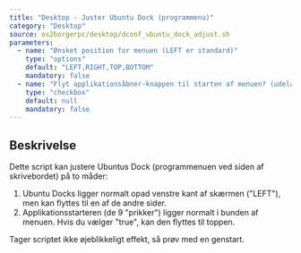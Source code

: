 ```yaml
---
title: "Desktop - Juster Ubuntu Dock (programmenu)"
category: "Desktop"
source: os2borgerpc/desktop/dconf_ubuntu_dock_adjust.sh
parameters:
  - name: "Ønsket position for menuen (LEFT er standard)"
    type: "options"
    default: "LEFT,RIGHT,TOP,BOTTOM"
    mandatory: false
  - name: "Flyt applikationsåbner-knappen til starten af menuen? (udeladt hak er standard)"
    type: "checkbox"
    default: null
    mandatory: false
---
```


## Beskrivelse
Dette script kan justere Ubuntus Dock (programmenuen ved siden af skrivebordet) på to måder:

1. Ubuntu Docks ligger normalt opad venstre kant af skærmen ("LEFT"), men kan flyttes til en af de andre sider.
2. Applikationsstarteren (de 9 "prikker") ligger normalt i bunden af menuen. Hvis du vælger "true", kan den flyttes til toppen.

Tager scriptet ikke øjeblikkeligt effekt, så prøv med en genstart.